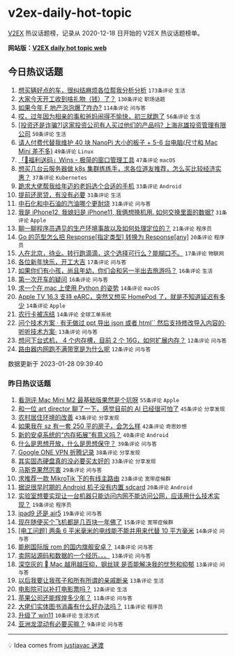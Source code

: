 # v2ex-daily-hot-topic

[V2EX](https://www.v2ex.com/) 热议话题榜，记录从 2020-12-18 日开始的 V2EX 热议话题榜单。

**网站版：[V2EX daily hot topic web](https://boojack.github.io/v2ex-daily-hot-topic-web/)**

## 今日热议话题

<!-- TODAY BEGIN -->

1. [想买辆好点的车，很纠结麻烦各位帮我分析分析](https://www.v2ex.com/t/911001) `173条评论` `生活`
1. [大家今天开工收到啥礼物（钱）了？](https://www.v2ex.com/t/910951) `130条评论` `职场话题`
1. [如果今年 F 地产泡泡爆了咋办?](https://www.v2ex.com/t/911022) `114条评论` `问与答`
1. [哎，过年因为相亲的事和爸妈闹得不愉快，初三就跑了](https://www.v2ex.com/t/910993) `56条评论` `生活`
1. [[投资还是诈骗?]这家投资公司有人买过他们的产品吗? 上海兆雄投资管理有限公司](https://www.v2ex.com/t/910959) `50条评论` `生活`
1. [请人付费代替我维护 40 块 NanoPi 大小的板子 + 5-6 台电脑(尺寸和 Mac Mini 差不多)](https://www.v2ex.com/t/910966) `49条评论` `Linux`
1. [「🎉福利送码」Wins - 极简的窗口管理工具](https://www.v2ex.com/t/911060) `47条评论` `macOS`
1. [想买几台云服务器做 k8s 集群练练手，求各位道友推荐，怎么买比较经济实惠？](https://www.v2ex.com/t/911017) `37条评论` `Kubernetes`
1. [跪求大佬帮我给年迈的老妈选个合适的手机](https://www.v2ex.com/t/911088) `33条评论` `Android`
1. [提前还房贷，有没有必要](https://www.v2ex.com/t/911059) `31条评论` `生活`
1. [中石化和中石油的汽油哪个更耐烧](https://www.v2ex.com/t/910955) `31条评论` `问与答`
1. [我是 iPhone12, 我媳妇是 iPhone11, 我俩想换机用. 如何交换里面的数据?](https://www.v2ex.com/t/910956) `31条评论` `Apple`
1. [聊一聊程序员遇见的生产环境事故以及如何处理定位的？](https://www.v2ex.com/t/911105) `21条评论` `程序员`
1. [Go 的范型怎么把 Response[指定类型] 转换为 Response[any]](https://www.v2ex.com/t/910999) `20条评论` `程序员`
1. [人在北京，待业。转行跑滴滴，这个选择可行么？能糊口不。](https://www.v2ex.com/t/911045) `17条评论` `物联网`
1. [各位新年快乐，开工大吉](https://www.v2ex.com/t/910948) `17条评论` `问与答`
1. [如果你们有小孩，尚且年幼，你们会和另一半出去旅游吗？](https://www.v2ex.com/t/911057) `16条评论` `生活`
1. [第一次开车的疑问](https://www.v2ex.com/t/910994) `16条评论` `问与答`
1. [求一个在 mac 上使用 Python 的姿势](https://www.v2ex.com/t/911097) `14条评论` `macOS`
1. [Apple TV 16.3 支持 eARC，突然又想买 HomePod 了，就是不知道延迟有多少](https://www.v2ex.com/t/911050) `14条评论` `Apple`
1. [农行卡被冻结](https://www.v2ex.com/t/910958) `14条评论` `全球工单系统`
1. [问个技术方案 · 有无做过 ppt 导出 json 或者 html`` 然后支持修改导入内容的· 听听技术方案·](https://www.v2ex.com/t/910953) `13条评论` `问与答`
1. [想问下台式机， 4 个内存槽，目前 2 个 16G，如何扩展内存？](https://www.v2ex.com/t/911031) `12条评论` `问与答`
1. [路由器内网跑不满带宽是为什么呢](https://www.v2ex.com/t/911030) `12条评论` `问与答`

数据更新于 2023-01-28 09:39:40

<!-- TODAY END -->

### 昨日热议话题

<!-- YESTERDAY BEGIN -->

1. [看测评 Mac Mini M2 最基础版果然是个坑呀](https://www.v2ex.com/t/910841) `55条评论` `Apple`
1. [和一位 art director 聊了一下，感觉目前的 AI 已经很可怕了](https://www.v2ex.com/t/910801) `45条评论` `分享发现`
1. [农村居住环境的改善](https://www.v2ex.com/t/910807) `43条评论` `分享发现`
1. [如果我在 sz 有一套 250 平的房子，会怎么样](https://www.v2ex.com/t/910854) `42条评论` `奇思妙想`
1. [新的安卓系统的“内存拓展”有意义吗？](https://www.v2ex.com/t/910834) `40条评论` `Android`
1. [什么是思想开放，什么是思想保守？](https://www.v2ex.com/t/910826) `39条评论` `问与答`
1. [Google ONE VPN 折腾记录](https://www.v2ex.com/t/910836) `38条评论` `分享发现`
1. [其实固态硬盘真的没必要买太好的](https://www.v2ex.com/t/910866) `33条评论` `分享发现`
1. [马斯克果然厉害](https://www.v2ex.com/t/910857) `29条评论` `问与答`
1. [求推荐一款 MikroTik 下的有线主路由](https://www.v2ex.com/t/910842) `23条评论` `宽带症候群`
1. [据说很早时期的 Android 机子没有内置 sdcard](https://www.v2ex.com/t/910882) `20条评论` `Android`
1. [实验室想要实现让一台机器只能访问内网不能访问公网，应该用什么技术实现？](https://www.v2ex.com/t/910930) `19条评论` `程序员`
1. [ipad9 还是 air5](https://www.v2ex.com/t/910831) `19条评论` `问与答`
1. [现在随便买个飞机都是几百块一年佛了](https://www.v2ex.com/t/910931) `15条评论` `宽带症候群`
1. [[电工问题] 两条 6 平米毫米的电线能不能并用来代替 10 平方毫米](https://www.v2ex.com/t/910923) `14条评论` `问与答`
1. [能刷国际版 rom 的国内旗舰安卓？](https://www.v2ex.com/t/910878) `14条评论` `问与答`
1. [卖网站源码和数据的一个经历。。。](https://www.v2ex.com/t/910884) `13条评论` `问与答`
1. [深空灰的  Mac 越用越压抑，钢丝球 是否能解决我的忧愁和抑郁](https://www.v2ex.com/t/910883) `13条评论` `问与答`
1. [以后我要让我孩子和所有所谓的亲戚断亲](https://www.v2ex.com/t/910816) `13条评论` `生活`
1. [电影院可以补打电影票吗？](https://www.v2ex.com/t/910837) `12条评论` `生活`
1. [苹果公司还能辉煌多少年？](https://www.v2ex.com/t/910868) `11条评论` `问与答`
1. [大佬们实体图书消毒有什么好办法吗？](https://www.v2ex.com/t/910808) `11条评论` `程序员`
1. [升级了 win11](https://www.v2ex.com/t/910803) `10条评论` `生活方式`
1. [亚洲龙混动有必要买嘛？](https://www.v2ex.com/t/910913) `9条评论` `问与答`

<!-- YESTERDAY END -->

---

💡 Idea comes from [justjavac 迷渡](https://github.com/justjavac/)

